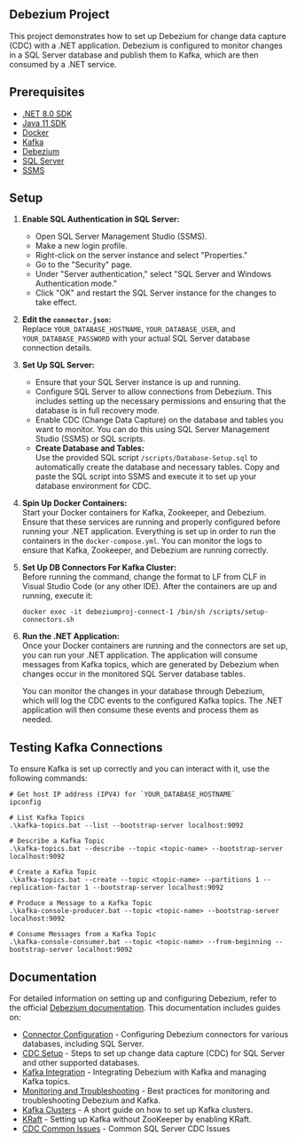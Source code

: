 ## Debezium Project

This project demonstrates how to set up Debezium for change data capture (CDC) with a .NET application. Debezium is configured to monitor changes in a SQL Server database and publish them to Kafka, which are then consumed by a .NET service.

## Prerequisites

- [.NET 8.0 SDK](https://dotnet.microsoft.com/en-us/download/dotnet/8.0)
- [Java 11 SDK](https://www.oracle.com/java/technologies/javase-jdk11-downloads.html)
- [Docker](https://www.docker.com/get-started)
- [Kafka](https://kafka.apache.org/downloads)
- [Debezium](https://debezium.io/documentation/)
- [SQL Server](https://www.microsoft.com/en-us/sql-server/sql-server-downloads)
- [SSMS](https://learn.microsoft.com/en-us/sql/ssms/download-sql-server-management-studio-ssms?view=sql-server-ver16)

## Setup

1. **Enable SQL Authentication in SQL Server:**
   - Open SQL Server Management Studio (SSMS).
   - Make a new login profile.
   - Right-click on the server instance and select "Properties."
   - Go to the "Security" page.
   - Under "Server authentication," select "SQL Server and Windows Authentication mode."
   - Click "OK" and restart the SQL Server instance for the changes to take effect.

2. **Edit the `connector.json`:**  
   Replace `YOUR_DATABASE_HOSTNAME`, `YOUR_DATABASE_USER`, and `YOUR_DATABASE_PASSWORD` with your actual SQL Server database connection details.

3. **Set Up SQL Server:**
   - Ensure that your SQL Server instance is up and running.
   - Configure SQL Server to allow connections from Debezium. This includes setting up the necessary permissions and ensuring that the database is in full recovery mode.
   - Enable CDC (Change Data Capture) on the database and tables you want to monitor. You can do this using SQL Server Management Studio (SSMS) or SQL scripts.
   - **Create Database and Tables:**  
     Use the provided SQL script `/scripts/Database-Setup.sql` to automatically create the database and necessary tables. Copy and paste the SQL script into SSMS and execute it to set up your database environment for CDC.

4. **Spin Up Docker Containers:**  
   Start your Docker containers for Kafka, Zookeeper, and Debezium. Ensure that these services are running and properly configured before running your .NET application. Everything is set up in order to run the containers in the `docker-compose.yml`. You can monitor the logs to ensure that Kafka, Zookeeper, and Debezium are running correctly.

5. **Set Up DB Connectors For Kafka Cluster:**  
   Before running the command, change the format to LF from CLF in Visual Studio Code (or any other IDE). After the containers are up and running, execute it:
   
   ```shell
   docker exec -it debeziumproj-connect-1 /bin/sh /scripts/setup-connectors.sh
   ```

5. **Run the .NET Application:**  
   Once your Docker containers are running and the connectors are set up, you can run your .NET application. The application will consume messages from Kafka topics, which are generated by Debezium when changes occur in the monitored SQL Server database tables.

   You can monitor the changes in your database through Debezium, which will log the CDC events to the configured Kafka topics. The .NET application will then consume these events and process them as needed.

## Testing Kafka Connections

To ensure Kafka is set up correctly and you can interact with it, use the following commands:

```shell
# Get host IP address (IPV4) for `YOUR_DATABASE_HOSTNAME`
ipconfig

# List Kafka Topics
.\kafka-topics.bat --list --bootstrap-server localhost:9092

# Describe a Kafka Topic
.\kafka-topics.bat --describe --topic <topic-name> --bootstrap-server localhost:9092

# Create a Kafka Topic
.\kafka-topics.bat --create --topic <topic-name> --partitions 1 --replication-factor 1 --bootstrap-server localhost:9092

# Produce a Message to a Kafka Topic
.\kafka-console-producer.bat --topic <topic-name> --bootstrap-server localhost:9092

# Consume Messages from a Kafka Topic
.\kafka-console-consumer.bat --topic <topic-name> --from-beginning --bootstrap-server localhost:9092
```

## Documentation

For detailed information on setting up and configuring Debezium, refer to the official [Debezium documentation](https://debezium.io/documentation/). This documentation includes guides on:

- [Connector Configuration](https://debezium.io/documentation/reference/connectors/sqlserver.html) - Configuring Debezium connectors for various databases, including SQL Server.
- [CDC Setup](https://debezium.io/documentation/reference/1.9/connectors/sqlserver.html#sqlserver-changes) - Steps to set up change data capture (CDC) for SQL Server and other supported databases.
- [Kafka Integration](https://debezium.io/documentation/reference/1.9/connectors/kafka.html) - Integrating Debezium with Kafka and managing Kafka topics.
- [Monitoring and Troubleshooting](https://debezium.io/documentation/reference/1.9/operations.html) - Best practices for monitoring and troubleshooting Debezium and Kafka.
- [Kafka Clusters](https://blog.devgenius.io/kafka-cluster-on-docker-compose-dae9fcc8c092) - A short guide on how to set up Kafka clusters.
- [KRaft](https://jainsaket-1994.medium.com/setup-kafka-cluster-with-kraft-561f281b8e2a) - Setting up Kafka without ZooKeeper by enabling KRaft.
- [CDC Common Issues](https://learn.microsoft.com/en-us/sql/relational-databases/track-changes/known-issues-and-errors-change-data-capture?view=sql-server-ver16) - Common SQL Server CDC Issues

